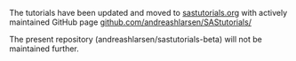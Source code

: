 The tutorials have been updated and moved to [sastutorials.org](https://sastutorials.org/) with actively maintained GitHub page [github.com/andreashlarsen/SAStutorials/](https://github.com/andreashlarsen/SAStutorials)

The present repository (andreashlarsen/sastutorials-beta) will not be maintained further. 
